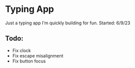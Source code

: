 # Typing App

Just a typing app I'm quickly building for fun.
Started: 6/9/23

## Todo:
- Fix clock
- Fix escape misalignment
- Fix button focus